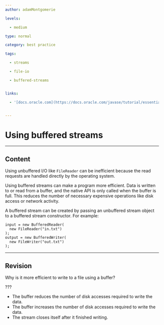 ```yaml
---
author: adamMontgomerie

levels:

  - medium

type: normal

category: best practice

tags:

  - streams

  - file-io

  - buffered-streams


links:

  - '[docs.oracle.com](https://docs.oracle.com/javase/tutorial/essential/io/buffers.html){website}'


---
```


# Using buffered streams

---

## Content

Using unbuffered I/O like `FileReader` can be inefficient because the read requests are handled directly by the operating system.

Using buffered streams can make a program more efficient. Data is written to or read from a buffer, and the native API is only called when the buffer is full. This reduces the number of necessary expensive operations like disk access or network activity.

A buffered stream can be created by passing an unbuffered stream object to a buffered stream constructor. For example:

```
input = new BufferedReader(
  new FileReader("in.txt")
);
output = new BufferedWriter(
  new FileWriter("out.txt")
);
```

---

## Revision

Why is it more efficient to write to a file using a buffer?

???

- The buffer reduces the number of disk accesses required to write the data.
- The buffer increases the number of disk accesses required to write the data.
- The stream closes itself after it finished writing.
